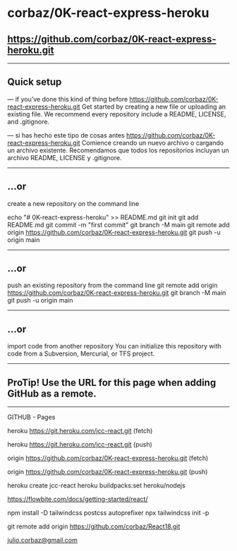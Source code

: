 # corbaz/0K-react-express-heroku

## https://github.com/corbaz/0K-react-express-heroku.git

---

## Quick setup

— if you’ve done this kind of thing before
https://github.com/corbaz/0K-react-express-heroku.git
Get started by creating a new file or uploading an existing file. We recommend every repository include a README, LICENSE, and .gitignore.

— si has hecho este tipo de cosas antes
https://github.com/corbaz/0K-react-express-heroku.git
Comience creando un nuevo archivo o cargando un archivo existente. Recomendamos que todos los repositorios incluyan un archivo README, LICENSE y .gitignore.

---

## …or

create a new repository on the command line

echo "# 0K-react-express-heroku" >> README.md
git init
git add README.md
git commit -m "first commit"
git branch -M main
git remote add origin https://github.com/corbaz/0K-react-express-heroku.git
git push -u origin main

---

## …or

push an existing repository from the command line
git remote add origin https://github.com/corbaz/0K-react-express-heroku.git
git branch -M main
git push -u origin main

---

## …or

import code from another repository
You can initialize this repository with code from a Subversion, Mercurial, or TFS project.

---

## ProTip! Use the URL for this page when adding GitHub as a remote.

---

GITHUB - Pages

heroku https://git.heroku.com/jcc-react.git (fetch)

heroku https://git.heroku.com/jcc-react.git (push)

origin https://github.com/corbaz/0K-react-express-heroku.git (fetch)

origin https://github.com/corbaz/0K-react-express-heroku.git (push)

heroku create jcc-react
heroku buildpacks:set heroku/nodejs


https://flowbite.com/docs/getting-started/react/

npm install -D tailwindcss postcss autoprefixer
npx tailwindcss init -p

git remote add origin https://github.com/corbaz/React18.git

julio.corbaz@gmail.com

